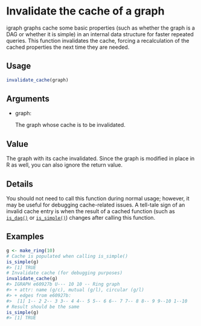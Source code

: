 # Invalidate the cache of a graph

igraph graphs cache some basic properties (such as whether the graph is
a DAG or whether it is simple) in an internal data structure for faster
repeated queries. This function invalidates the cache, forcing a
recalculation of the cached properties the next time they are needed.

## Usage

``` r
invalidate_cache(graph)
```

## Arguments

- graph:

  The graph whose cache is to be invalidated.

## Value

The graph with its cache invalidated. Since the graph is modified in
place in R as well, you can also ignore the return value.

## Details

You should not need to call this function during normal usage; however,
it may be useful for debugging cache-related issues. A tell-tale sign of
an invalid cache entry is when the result of a cached function (such as
[`is_dag()`](https://r.igraph.org/reference/is_dag.md) or
[`is_simple()`](https://r.igraph.org/reference/simplify.md)) changes
after calling this function.

## Examples

``` r
g <- make_ring(10)
# Cache is populated when calling is_simple()
is_simple(g)
#> [1] TRUE
# Invalidate cache (for debugging purposes)
invalidate_cache(g)
#> IGRAPH e60927b U--- 10 10 -- Ring graph
#> + attr: name (g/c), mutual (g/l), circular (g/l)
#> + edges from e60927b:
#>  [1] 1-- 2 2-- 3 3-- 4 4-- 5 5-- 6 6-- 7 7-- 8 8-- 9 9--10 1--10
# Result should be the same
is_simple(g)
#> [1] TRUE
```
